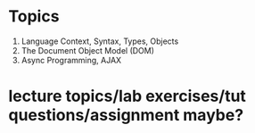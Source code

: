 ---
---
# Topics
1. Language Context, Syntax, Types, Objects
2. The Document Object Model (DOM)
3. Async Programming, AJAX

# lecture topics/lab exercises/tut questions/assignment maybe?
